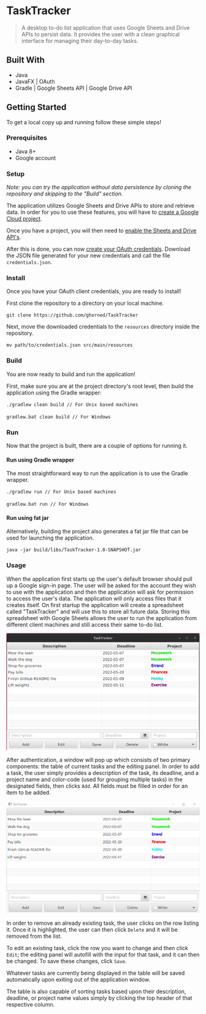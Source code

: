 # TaskTracker

> A desktop to-do list application that uses Google Sheets and Drive APIs to persist data. It provides the user with a clean graphical interface for managing their day-to-day tasks.


## Built With

- Java
- JavaFX | OAuth
- Gradle | Google Sheets API | Google Drive API


## Getting Started

To get a local copy up and running follow these simple steps!


### Prerequisites

- Java 8+
- Google account


### Setup

*Note: you can try the application without data persistence by cloning the repository and skipping to the "Build" section.*

The application utilizes Google Sheets and Drive APIs to store and retrieve data. In order for you to use these features, you will have to [create a Google Cloud project](https://developers.google.com/workspace/guides/create-project).

Once you have a project, you will then need to [enable the Sheets and Drive API's](https://developers.google.com/workspace/guides/enable-apis).

After this is done, you can now [create your OAuth credentials](https://developers.google.com/sheets/api/quickstart/java). Download the JSON file generated for your new credentials and call the file `credentials.json`.


### Install

Once you have your OAuth client credentials, you are ready to install!

First clone the repository to a directory on your local machine.
```
git clone https://github.com/ghorned/TaskTracker
```
Next, move the downloaded credentials to the `resources` directory inside the repository.
```
mv path/to/credentials.json src/main/resources
```


### Build

You are now ready to build and run the application!

First, make sure you are at the project directory's root level, then build the application using the Gradle wrapper:
```
./gradlew clean build // For Unix based machines

gradlew.bat clean build // For Windows
```


### Run

Now that the project is built, there are a couple of options for running it.

#### Run using Gradle wrapper

The most straightforward way to run the application is to use the Gradle wrapper.
```
./gradlew run // For Unix based machines

gradlew.bat run // For Windows
```

#### Run using fat jar

Alternatively, building the project also generates a fat jar file that can be used for launching the application.
```
java -jar build/libs/TaskTracker-1.0-SNAPSHOT.jar
```


### Usage

When the application first starts up the user's default browser should pull up a Google sign-in page. The user will be asked for the account they wish to use with the application and then the application will ask for permission to access the user's data. The application will only access files that it creates itself. On first startup the application will create a spreadsheet called "TaskTracker" and will use this to store all future data. Storing this spreadsheet with Google Sheets allows the user to run the application from different client machines and still access their same to-do list.

![](src/main/resources/linuxScreenshot.png)

After authentication, a window will pop up which consists of two primary components: the table of current tasks and the editing panel. In order to add a task, the user simply provides a description of the task, its deadline, and a project name and color-code (used for grouping multiple tasks) in the designated fields, then clicks `Add`. All fields must be filled in order for an item to be added.

![](src/main/resources/windowsScreenshot.png)

In order to remove an already existing task, the user clicks on the row listing it. Once it is highlighted, the user can then click `Delete` and it will be removed from the list.

To edit an existing task, click the row you want to change and then click `Edit`; the editing panel will autofill with the input for that task, and it can then be changed. To save these changes, click `Save`.

Whatever tasks are currently being displayed in the table will be saved automatically upon exiting out of the application window.

The table is also capable of sorting tasks based upon their description, deadline, or project name values simply by clicking the top header of that respective column.